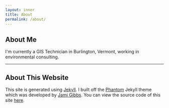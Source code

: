 ```yaml
---
layout: inner
title: About
permalink: /about/
---
```

## About Me
I'm currently a GIS Technician in Burlington, Vermont, working in environmental consulting.

---
## About This Website
This site is generated using [Jekyll](https://jekyllrb.com/). I built off the [Phantom](https://jekyllthemes.io/theme/phantom) Jekyll theme which was developed by [Jami Gibbs](https://github.com/jamigibbs). You can view the source code of this site [here](https://github.com/t-ott/t-ott-personal-website).
